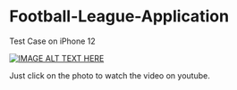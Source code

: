 # Football-League-Application
Test Case on iPhone 12

[![IMAGE ALT TEXT HERE](https://img.youtube.com/vi/6LcA7-NclGc/0.jpg)](https://www.youtube.com/watch?v=6LcA7-NclGc)

Just click on the photo to watch the video on youtube.
